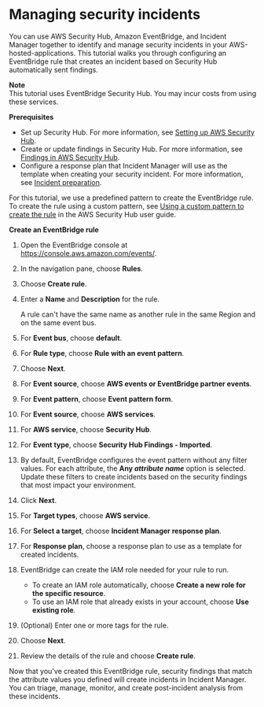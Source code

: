 # Managing security incidents<a name="tutorials-security"></a>

You can use AWS Security Hub, Amazon EventBridge, and Incident Manager together to identify and manage security incidents in your AWS\-hosted\-applications\. This tutorial walks you through configuring an EventBridge rule that creates an incident based on Security Hub automatically sent findings\.

**Note**  
This tutorial uses EventBridge Security Hub\. You may incur costs from using these services\.

**Prerequisites**
+ Set up Security Hub\. For more information, see [Setting up AWS Security Hub](https://docs.aws.amazon.com/securityhub/latest/userguide/securityhub-settingup.html)\.
+ Create or update findings in Security Hub\. For more information, see [Findings in AWS Security Hub](https://docs.aws.amazon.com/securityhub/latest/userguide/securityhub-findings.html)\.
+ Configure a response plan that Incident Manager will use as the template when creating your security incident\. For more information, see [Incident preparation](incident-response.md)\.

For this tutorial, we use a predefined pattern to create the EventBridge rule\. To create the rule using a custom pattern, see [Using a custom pattern to create the rule](https://docs.aws.amazon.com/securityhub/latest/userguide/securityhub-cwe-all-findings.html#securityhub-cwe-all-findings-custom-pattern) in the AWS Security Hub user guide\.

**Create an EventBridge rule**

1. Open the EventBridge console at [ https://console\.aws\.amazon\.com/events/](https://console.aws.amazon.com/events/)\.

1. In the navigation pane, choose **Rules**\.

1. Choose **Create rule**\.

1. Enter a **Name** and **Description** for the rule\.

   A rule can't have the same name as another rule in the same Region and on the same event bus\.

1. For **Event bus**, choose **default**\.

1. For **Rule type**, choose **Rule with an event pattern**\.

1. Choose **Next**\.

1. For **Event source**, choose **AWS events or EventBridge partner events**\.

1. For **Event pattern**, choose **Event pattern form**\.

1. For **Event source**, choose **AWS services**\.

1. For **AWS service**, choose **Security Hub**\.

1. For **Event type**, choose **Security Hub Findings \- Imported**\.

1. By default, EventBridge configures the event pattern without any filter values\. For each attribute, the **Any *attribute name*** option is selected\. Update these filters to create incidents based on the security findings that most impact your environment\. 

1. Click **Next**\.

1. For **Target types**, choose **AWS service**\.

1. For **Select a target**, choose **Incident Manager response plan**\.

1. For **Response plan**, choose a response plan to use as a template for created incidents\.

1. EventBridge can create the IAM role needed for your rule to run\.
   + To create an IAM role automatically, choose **Create a new role for the specific resource**\.
   + To use an IAM role that already exists in your account, choose **Use existing role**\.

1. \(Optional\) Enter one or more tags for the rule\.

1. Choose **Next**\.

1. Review the details of the rule and choose **Create rule**\.

Now that you've created this EventBridge rule, security findings that match the attribute values you defined will create incidents in Incident Manager\. You can triage, manage, monitor, and create post\-incident analysis from these incidents\.